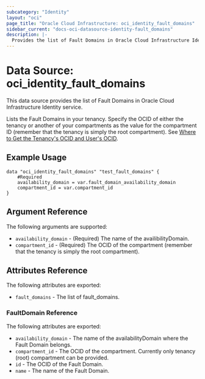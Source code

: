 ```yaml
---
subcategory: "Identity"
layout: "oci"
page_title: "Oracle Cloud Infrastructure: oci_identity_fault_domains"
sidebar_current: "docs-oci-datasource-identity-fault_domains"
description: |-
  Provides the list of Fault Domains in Oracle Cloud Infrastructure Identity service
---
```


# Data Source: oci_identity_fault_domains
This data source provides the list of Fault Domains in Oracle Cloud Infrastructure Identity service.

Lists the Fault Domains in your tenancy. Specify the OCID of either the tenancy or another
of your compartments as the value for the compartment ID (remember that the tenancy is simply the root compartment).
See [Where to Get the Tenancy's OCID and User's OCID](https://docs.cloud.oracle.com/iaas/Content/API/Concepts/apisigningkey.htm#five).


## Example Usage

```hcl
data "oci_identity_fault_domains" "test_fault_domains" {
	#Required
	availability_domain = var.fault_domain_availability_domain
	compartment_id = var.compartment_id
}
```

## Argument Reference

The following arguments are supported:

* `availability_domain` - (Required) The name of the availibilityDomain. 
* `compartment_id` - (Required) The OCID of the compartment (remember that the tenancy is simply the root compartment). 


## Attributes Reference

The following attributes are exported:

* `fault_domains` - The list of fault_domains.

### FaultDomain Reference

The following attributes are exported:

* `availability_domain` - The name of the availabilityDomain where the Fault Domain belongs.
* `compartment_id` - The OCID of the compartment. Currently only tenancy (root) compartment can be provided.
* `id` - The OCID of the Fault Domain.
* `name` - The name of the Fault Domain.

